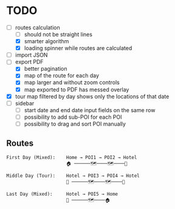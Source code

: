 # TODO

- [ ] routes calculation 
  - [ ] should not be straight lines
  - [x] smarter algorithm
  - [x] loading spinner while routes are calculated

- [ ] import JSON
- [ ] export PDF
  - [x] better pagination
  - [x] map of the route for each day
  - [x] map larger and without zoom controls
  - [x] map exported to PDF has messed overlay
- [x] tour map filtered by day shows only the locations of that date
- [ ] sidebar
  - [ ] start date and end date input fields on the same row
  - [ ] possibility to add sub-POI for each POI
  - [ ] possibility to drag and sort POI manually

## Routes

```
First Day (Mixed):    Home → POI1 → POI2 → Hotel
                      🏠 ──────🗺️────🗺️────🏨

Middle Day (Tour):    Hotel → POI3 → POI4 → Hotel  
                      🏨 ──────🗺️────🗺️────🏨

Last Day (Mixed):     Hotel → POI5 → Home
                      🏨 ──────🗺️────🏠
```